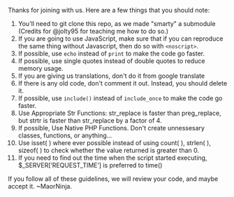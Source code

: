 Thanks for joining with us. Here are a few things that you should note:

1. You'll need to git clone this repo, as we made "smarty" a submodule (Credits for @jolty95 for teaching me how to do so.)
2. If you are going to use JavaScript, make sure that if you can reproduce the same thing without Javascript, then do so with `<noscript>`.
3. If possible, use `echo` instead of `print` to make the code go faster.
4. If possible, use single quotes instead of double quotes to reduce memory usage.
5. If you are giving us translations, don't do it from google translate
6. If there is any old code, don't comment it out. Instead, you should delete it.
7. If possible, use `include()` instead of `include_once` to make the code go faster.
9. Use Appropriate Str Functions: str_replace is faster than preg_replace, but strtr is faster than str_replace by a factor of 4.
10. If possible, Use Native PHP Functions. Don't create unnessesary classes, functions, or anything...
11. Use isset( ) where ever possible instead of using count( ), strlen( ), sizeof( ) to check whether the value returned is greater than 0.
12. If you need to find out the time when the script started executing, $_SERVER[’REQUEST_TIME’] is preferred to time()

If you follow all of these guidelines, we will review your code, and maybe accept it.
~MaorNinja.

